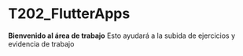 # T202_FlutterApps
**Bienvenido al área de trabajo**
Esto ayudará a la subida de ejercicios y evidencia de trabajo
